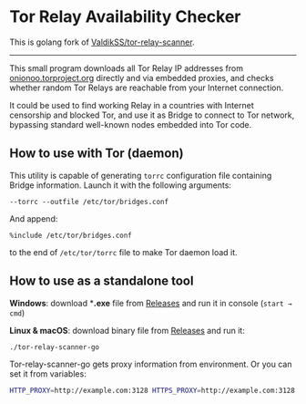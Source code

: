 # Tor Relay Availability Checker

This is golang fork of [ValdikSS/tor-relay-scanner](https://github.com/ValdikSS/tor-relay-scanner).

---

This small program downloads all Tor Relay IP addresses from [onionoo.torproject.org](https://onionoo.torproject.org/) directly and via embedded proxies, and checks whether random Tor Relays are reachable from your Internet connection.

It could be used to find working Relay in a countries with Internet censorship and blocked Tor, and use it as Bridge to connect to Tor network, bypassing standard well-known nodes embedded into Tor code.

## How to use with Tor (daemon)

This utility is capable of generating `torrc` configuration file containing Bridge information. Launch it with the following arguments:

`--torrc --outfile /etc/tor/bridges.conf`

And append:

`%include /etc/tor/bridges.conf`

to the end of `/etc/tor/torrc` file to make Tor daemon load it.


## How to use as a standalone tool

**Windows**: download ***.exe** file from [Releases](https://github.com/juev/tor-relay-scanner-go/releases) and run it in console (`start → cmd`)

**Linux & macOS**: download binary file from [Releases](https://github.com/juev/tor-relay-scanner-go/releases) and run it:  

```bash
./tor-relay-scanner-go
```

Tor-relay-scanner-go gets proxy information from environment. Or you can set it from variables:

```bash
HTTP_PROXY=http://example.com:3128 HTTPS_PROXY=http://example.com:3128 ./tor-relay-scanner-go
```
